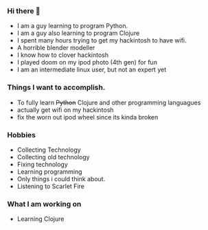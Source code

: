 ### Hi there 👋
- I am a guy learning to program Python.
- I am a guy also learning to program Clojure
- I spent many hours trying to get my hackintosh to have wifi.
- A horrible blender modeller
- I know how to clover hackintosh
- I played doom on my ipod photo (4th gen) for fun
- I am an intermediate linux user, but not an expert yet
### Things I want to accomplish.
- To fully learn ~~Python~~ Clojure and other programming languagues 
- actually get wifi on my hackintosh
- fix the worn out ipod wheel since its kinda broken
### Hobbies
- Collecting Technology
- Collecting old technology
- Fixing technology
- Learning programming
- Only things i could think about.
- Listening to Scarlet Fire

### What I am working on
- Learning Clojure




<!--
**pcboomer33/pcboomer33** is a ✨ _special_ ✨ repository because its `README.md` (this file) appears on your GitHub profile.

Here are some ideas to get you started:

- 🔭 I’m currently working on ...
- 🌱 I’m currently learning ...
- 👯 I’m looking to collaborate on ...
- 🤔 I’m looking for help with ...
- 💬 Ask me about ...
- 📫 How to reach me: ...
- 😄 Pronouns: ...
- ⚡ Fun fact: ...
-->
